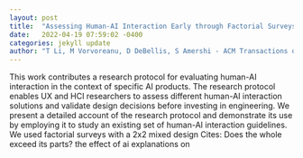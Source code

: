 ```yaml
---
layout: post
title:  "Assessing Human-AI Interaction Early through Factorial Surveys: A Study on the Guidelines for Human-AI Interaction"
date:   2022-04-19 07:59:02 -0400
categories: jekyll update
author: "T Li, M Vorvoreanu, D DeBellis, S Amershi - ACM Transactions on Computer-Human , 2022"
---
```

This work contributes a research protocol for evaluating human-AI interaction in the context of specific AI products. The research protocol enables UX and HCI researchers to assess different human-AI interaction solutions and validate design decisions before investing in engineering. We present a detailed account of the research protocol and demonstrate its use by employing it to study an existing set of human-AI interaction guidelines. We used factorial surveys with a 2x2 mixed design Cites: Does the whole exceed its parts? the effect of ai explanations on